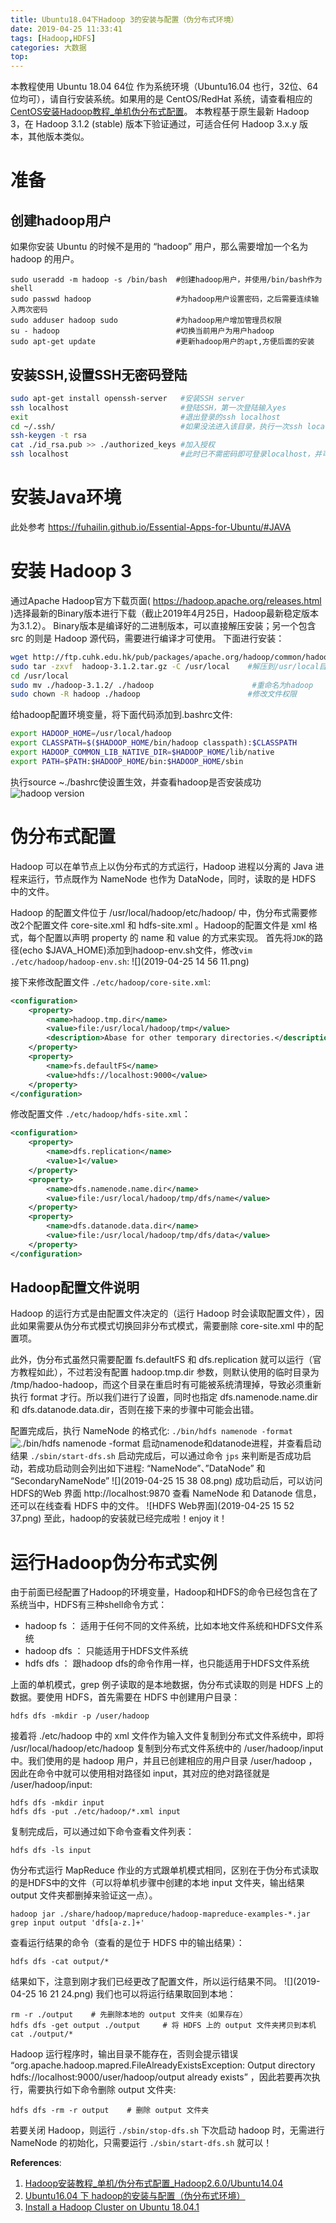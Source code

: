 ```yaml
---
title: Ubuntu18.04下Hadoop 3的安装与配置（伪分布式环境）
date: 2019-04-25 11:33:41
tags: [Hadoop,HDFS]
categories: 大数据
top:
---
```

本教程使用 Ubuntu 18.04 64位 作为系统环境（Ubuntu16.04 也行，32位、64位均可），请自行安装系统。如果用的是 CentOS/RedHat 系统，请查看相应的[CentOS安装Hadoop教程_单机伪分布式配置](http://dblab.xmu.edu.cn/blog/install-hadoop-in-centos/)。
本教程基于原生最新 Hadoop 3，在 Hadoop 3.1.2 (stable) 版本下验证通过，可适合任何 Hadoop 3.x.y 版本，其他版本类似。
<!-- more -->
# 准备
## 创建hadoop用户
如果你安装 Ubuntu 的时候不是用的 “hadoop” 用户，那么需要增加一个名为 hadoop 的用户。
```Shell
sudo useradd -m hadoop -s /bin/bash  #创建hadoop用户，并使用/bin/bash作为shell
sudo passwd hadoop                   #为hadoop用户设置密码，之后需要连续输入两次密码
sudo adduser hadoop sudo             #为hadoop用户增加管理员权限
su - hadoop                          #切换当前用户为用户hadoop
sudo apt-get update                  #更新hadoop用户的apt,方便后面的安装
```
## 安装SSH,设置SSH无密码登陆
```bash
sudo apt-get install openssh-server   #安装SSH server
ssh localhost                         #登陆SSH，第一次登陆输入yes
exit                                  #退出登录的ssh localhost
cd ~/.ssh/                            #如果没法进入该目录，执行一次ssh localhost
ssh-keygen -t rsa　　
cat ./id_rsa.pub >> ./authorized_keys #加入授权
ssh localhost                         #此时已不需密码即可登录localhost，并可见下图。如果失败则可以搜索SSH免密码登录来寻求答案
```

# 安装Java环境
此处参考 https://fuhailin.github.io/Essential-Apps-for-Ubuntu/#JAVA
# 安装 Hadoop 3
通过Apache Hadoop官方下载页面( https://hadoop.apache.org/releases.html )选择最新的Binary版本进行下载（截止2019年4月25日，Hadoop最新稳定版本为3.1.2）。
Binary版本是编译好的二进制版本，可以直接解压安装；另一个包含 src 的则是 Hadoop 源代码，需要进行编译才可使用。
下面进行安装：
```bash
wget http://ftp.cuhk.edu.hk/pub/packages/apache.org/hadoop/common/hadoop-3.1.2/hadoop-3.1.2.tar.gz
sudo tar -zxvf  hadoop-3.1.2.tar.gz -C /usr/local    #解压到/usr/local目录下
cd /usr/local
sudo mv ./hadoop-3.1.2/ ./hadoop                      #重命名为hadoop
sudo chown -R hadoop ./hadoop                        #修改文件权限
```
给hadoop配置环境变量，将下面代码添加到.bashrc文件:
```bash
export HADOOP_HOME=/usr/local/hadoop
export CLASSPATH=$($HADOOP_HOME/bin/hadoop classpath):$CLASSPATH
export HADOOP_COMMON_LIB_NATIVE_DIR=$HADOOP_HOME/lib/native
export PATH=$PATH:$HADOOP_HOME/bin:$HADOOP_HOME/sbin
```
执行source ~./bashrc使设置生效，并查看hadoop是否安装成功
![hadoop version](https://gitee.com/fuhailin/Object-Storage-Service/raw/master/hadoop-version.png)

# 伪分布式配置
Hadoop 可以在单节点上以伪分布式的方式运行，Hadoop 进程以分离的 Java 进程来运行，节点既作为 NameNode 也作为 DataNode，同时，读取的是 HDFS 中的文件。

Hadoop 的配置文件位于 /usr/local/hadoop/etc/hadoop/ 中，伪分布式需要修改2个配置文件 core-site.xml 和 hdfs-site.xml 。Hadoop的配置文件是 xml 格式，每个配置以声明 property 的 name 和 value 的方式来实现。
首先将`JDK`的路径(echo $JAVA_HOME)添加到hadoop-env.sh文件，修改`vim ./etc/hadoop/hadoop-env.sh`:
![](2019-04-25 14 56 11.png)

接下来修改配置文件 `./etc/hadoop/core-site.xml`:
```xml
<configuration>
    <property>
        <name>hadoop.tmp.dir</name>
        <value>file:/usr/local/hadoop/tmp</value>
        <description>Abase for other temporary directories.</description>
    </property>
    <property>
        <name>fs.defaultFS</name>
        <value>hdfs://localhost:9000</value>
    </property>
</configuration>
```
修改配置文件 `./etc/hadoop/hdfs-site.xml`：
```xml
<configuration>
    <property>
        <name>dfs.replication</name>
        <value>1</value>
    </property>
    <property>
        <name>dfs.namenode.name.dir</name>
        <value>file:/usr/local/hadoop/tmp/dfs/name</value>
    </property>
    <property>
        <name>dfs.datanode.data.dir</name>
        <value>file:/usr/local/hadoop/tmp/dfs/data</value>
    </property>
</configuration>
```
## Hadoop配置文件说明
Hadoop 的运行方式是由配置文件决定的（运行 Hadoop 时会读取配置文件），因此如果需要从伪分布式模式切换回非分布式模式，需要删除 core-site.xml 中的配置项。

此外，伪分布式虽然只需要配置 fs.defaultFS 和 dfs.replication 就可以运行（官方教程如此），不过若没有配置 hadoop.tmp.dir 参数，则默认使用的临时目录为 /tmp/hadoo-hadoop，而这个目录在重启时有可能被系统清理掉，导致必须重新执行 format 才行。所以我们进行了设置，同时也指定 dfs.namenode.name.dir 和 dfs.datanode.data.dir，否则在接下来的步骤中可能会出错。

配置完成后，执行 NameNode 的格式化:
`./bin/hdfs namenode -format`
![./bin/hdfs namenode -format](https://gitee.com/fuhailin/Object-Storage-Service/raw/master/namenode-format.png)
启动namenode和datanode进程，并查看启动结果
`./sbin/start-dfs.sh`
启动完成后，可以通过命令 `jps` 来判断是否成功启动，若成功启动则会列出如下进程: “NameNode”、”DataNode” 和 “SecondaryNameNode”
![](2019-04-25 15 38 08.png)
成功启动后，可以访问 HDFS的Web 界面 http://localhost:9870 查看 NameNode 和 Datanode 信息，还可以在线查看 HDFS 中的文件。
![HDFS Web界面](2019-04-25 15 52 37.png)
至此，hadoop的安装就已经完成啦！enjoy it！
# 运行Hadoop伪分布式实例
由于前面已经配置了Hadoop的环境变量，Hadoop和HDFS的命令已经包含在了系统当中，HDFS有三种shell命令方式：
 - hadoop fs         ： 适用于任何不同的文件系统，比如本地文件系统和HDFS文件系统
 - hadoop dfs        ： 只能适用于HDFS文件系统
 - hdfs dfs          ： 跟hadoop dfs的命令作用一样，也只能适用于HDFS文件系统

上面的单机模式，grep 例子读取的是本地数据，伪分布式读取的则是 HDFS 上的数据。要使用 HDFS，首先需要在 HDFS 中创建用户目录：
```shell
hdfs dfs -mkdir -p /user/hadoop
```
接着将 ./etc/hadoop 中的 xml 文件作为输入文件复制到分布式文件系统中，即将 /usr/local/hadoop/etc/hadoop 复制到分布式文件系统中的 /user/hadoop/input 中。我们使用的是 hadoop 用户，并且已创建相应的用户目录 /user/hadoop ，因此在命令中就可以使用相对路径如 input，其对应的绝对路径就是 /user/hadoop/input:
```shell
hdfs dfs -mkdir input
hdfs dfs -put ./etc/hadoop/*.xml input
```
复制完成后，可以通过如下命令查看文件列表：
```shell
hdfs dfs -ls input
```
伪分布式运行 MapReduce 作业的方式跟单机模式相同，区别在于伪分布式读取的是HDFS中的文件（可以将单机步骤中创建的本地 input 文件夹，输出结果 output 文件夹都删掉来验证这一点）。
```
hadoop jar ./share/hadoop/mapreduce/hadoop-mapreduce-examples-*.jar grep input output 'dfs[a-z.]+'
```
查看运行结果的命令（查看的是位于 HDFS 中的输出结果）：
```
hdfs dfs -cat output/*
```
结果如下，注意到刚才我们已经更改了配置文件，所以运行结果不同。
![](2019-04-25 16 21 24.png)
我们也可以将运行结果取回到本地：
```shell
rm -r ./output    # 先删除本地的 output 文件夹（如果存在）
hdfs dfs -get output ./output     # 将 HDFS 上的 output 文件夹拷贝到本机
cat ./output/*
```
Hadoop 运行程序时，输出目录不能存在，否则会提示错误 “org.apache.hadoop.mapred.FileAlreadyExistsException: Output directory hdfs://localhost:9000/user/hadoop/output already exists” ，因此若要再次执行，需要执行如下命令删除 output 文件夹:
```
hdfs dfs -rm -r output    # 删除 output 文件夹
```
若要关闭 Hadoop，则运行
```./sbin/stop-dfs.sh```
下次启动 hadoop 时，无需进行 NameNode 的初始化，只需要运行 `./sbin/start-dfs.sh` 就可以！

**References**:
1. [Hadoop安装教程_单机/伪分布式配置_Hadoop2.6.0/Ubuntu14.04](http://dblab.xmu.edu.cn/blog/install-hadoop/)
2. [Ubuntu16.04 下 hadoop的安装与配置（伪分布式环境）](https://www.cnblogs.com/87hbteo/p/7606012.html)
3. [Install a Hadoop Cluster on Ubuntu 18.04.1](https://dzone.com/articles/install-a-hadoop-cluster-on-ubuntu-18041)
